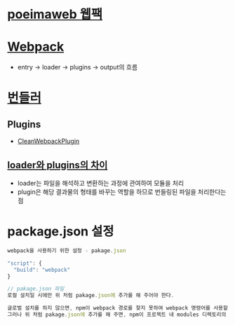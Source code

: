# [poeimaweb 웹팩](https://poiemaweb.com/es6-babel-webpack-1)

# [Webpack](https://www.zerocho.com/category/Webpack/post/58aa916d745ca90018e5301d)
* entry -> loader -> plugins -> output의 흐름

# [번들러](https://webclub.tistory.com/635)


## Plugins
* [CleanWebpackPlugin](https://studyingych.tistory.com/50)


## [loader와 plugins의 차이](https://bogyum-uncle.tistory.com/112)
* loader는 파일을 해석하고 변환하는 과정에 관여하여 모듈을 처리 
* plugin은 해당 결과물의 형태를 바꾸는 역할을 하므로 번들링된 파일을 처리한다는 점


# package.json 설정
```javascript
webpack을 사용하기 위한 설정 - pakage.json

"script": {
  "build": "webpack"
}

// pakage.json 파일
로컬 설치일 시에만 위 처럼 pakage.json에 추가를 해 주어야 한다.

글로벌 설치를 하지 않으면, npm이 webpack 경로를 찾지 못하여 webpack 명령어를 사용할 수 없다. 
그러나 위 처럼 pakage.json에 추가를 해 주면, npm이 프로젝트 내 modules 디렉토리의 webpack을 알아서 찾아 실행시켜준다.
```
